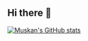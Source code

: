 ## Hi there 👋

[![Muskan's GitHub stats](https://github-readme-stats.vercel.app/api?username=ItsMuskanGoyal&icons=true&hide_rank=true)](https://github.com/ItsMuskanGoyal/github-readme-stats)


<!--
**ItsMuskanGoyal/ItsMuskanGoyal** is a ✨ _special_ ✨ repository because its `README.md` (this file) appears on your GitHub profile.

Here are some ideas to get you started:

- 🔭 I’m currently working on ...
- 🌱 I’m currently learning ...
- 👯 I’m looking to collaborate on ...
- 🤔 I’m looking for help with ...
- 💬 Ask me about ...
- 📫 How to reach me: ...
- 😄 Pronouns: ...
- ⚡ Fun fact: ...
-->
